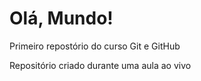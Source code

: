 # Olá, Mundo!
 Primeiro repostório do curso Git e GitHub

 Repositório criado durante uma aula ao vivo
